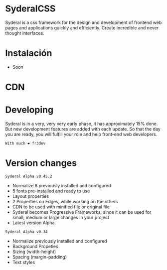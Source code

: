 # SyderalCSS 

Syderal is a css framework for the design and development of frontend web pages and applications quickly and efficiently. Create incredible and never thought interfaces.

# Instalación
- Soon

# CDN
<link rel="stylesheet" href="https://cdn.jsdelivr.net/gh/FR3DDL/SYDERAL@latest/src/syderalfw.min.css">

# Developing
Syderal is in a very, very very early phase, it has approximately 15% done. But new development features are added with each update. So that the day you are ready, you will fulfill your role and help front-end web developers.

`With much ❤ fr3dev`


# Version changes
`Syderal Alpha v0.45.2`
- Normalize 8 previously installed and configured
- 5 fonts pre-installed and ready to use
- Layout properties
- 2 Properties on Edges, while working on the others
- CDN to be used with minified file or original file
- Syderal becomes Progressive Frameworks, since it can be used for small, medium or large changes in your project
- Latest version Alpha.

`Syderal Alpha v0.34`
- Normalize previously installed and configured
- Background Propeties
- Sizing (width-height)
- Spacing (margin-padding)
- Text styles
